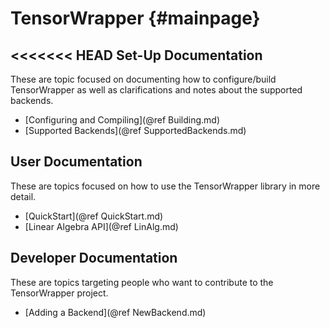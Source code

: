TensorWrapper {#mainpage}
=============

<<<<<<< HEAD
Set-Up Documentation
--------------------

These are topic focused on documenting how to configure/build TensorWrapper as
well as clarifications and notes about the supported backends.

- [Configuring and Compiling](@ref Building.md)
- [Supported Backends](@ref SupportedBackends.md)

User Documentation
------------------

These are topics focused on how to use the TensorWrapper library in more
detail.

- [QuickStart](@ref QuickStart.md)
- [Linear Algebra API](@ref LinAlg.md)

Developer Documentation
-----------------------

These are topics targeting people who want to contribute to the TensorWrapper
project.

- [Adding a Backend](@ref NewBackend.md)

